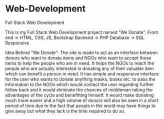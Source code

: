 # Web-Development
Full Stack Web Development

This is my Full Stack Web Development project named "We Donate". 
Front end -> HTML, CSS, JS, Bootstrap
Backend -> PHP
Database -> SQL
Responsive

Idea Behind "We Donate":
The site is made to act as an interface between donors who want to donate items and NGOs who want to accept those items to help the people who are in need. It helps the NGOs to reach the people who are actually interested in donating any of their valuable item which can benefit a person in need. It has simple and responsive interface for the user who wants to donate anything masks, books etc. to pass the information to the NGOs which would contact the user regarding further follow back and it would eliminate the chances of middleman taking the advantages of the cycle and benefitting himself. It would make donating much more easier and a high volume of donors will also be seen in a short period of time due to the fact that people in the world may have things to give away but what they lack is the time required to do so.
